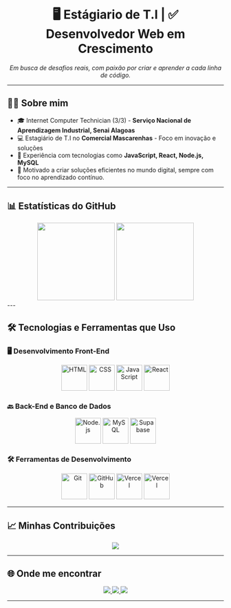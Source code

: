<div align="center">
  
  <h1>🖥️ Estágiario de T.I | ✅ Desenvolvedor Web em Crescimento</h1>

  <p align="center">
    <i>Em busca de desafios reais, com paixão por criar e aprender a cada linha de código.</i>
  </p>
</div>

---

## 🧑‍🎓 Sobre mim

- 🎓 Internet Computer Technician (3/3) - <strong>Serviço Nacional de Aprendizagem Industrial, Senai Alagoas</strong>
- 💻 Estagiário de T.I no <strong>Comercial Mascarenhas</strong> - Foco em inovação e soluções
- 🔧 Experiência com tecnologias como <strong>JavaScript, React, Node.js, MySQL</strong>
- 🌟 Motivado a criar soluções eficientes no mundo digital, sempre com foco no aprendizado contínuo.

---

## 📊 Estatísticas do GitHub


<div align="center">
  <img height="180em" src="https://github-readme-stats.vercel.app/api?username=caioarchive&show_icons=true&hide_title=true&theme=dracula&hide_border=true" />
  <img height="180em" src="https://github-readme-stats.vercel.app/api/top-langs/?username=caioarchive&layout=compact&theme=dracula&hide_border=true&hide=css,html"/>
</div>
---

## 🛠️ Tecnologias e Ferramentas que Uso

### 🖥️ **Desenvolvimento Front-End**
<p align="center">
  <img alt="HTML" src="https://skillicons.dev/icons?i=html" width="60" height="60"/>
  <img alt="CSS" src="https://skillicons.dev/icons?i=css" width="60" height="60"/>
  <img alt="JavaScript" src="https://skillicons.dev/icons?i=js" width="60" height="60"/>
  <img alt="React" src="https://skillicons.dev/icons?i=react" width="60" height="60"/>
</p>

### 🔙 **Back-End e Banco de Dados**
<p align="center">
  <img alt="Node.js" src="https://skillicons.dev/icons?i=nodejs" width="60" height="60"/>
  <img alt="MySQL" src="https://skillicons.dev/icons?i=mysql" width="60" height="60"/>
  <img alt="Supabase" src="https://skillicons.dev/icons?i=supabase" width="60" height="60"/>
</p>

### 🛠️ **Ferramentas de Desenvolvimento**
<p align="center">
  <img alt="Git" src="https://skillicons.dev/icons?i=git" width="60" height="60"/>
  <img alt="GitHub" src="https://skillicons.dev/icons?i=github" width="60" height="60"/>
  <img alt="Vercel" src="https://skillicons.dev/icons?i=vercel" width="60" height="60"/>
  <img alt="Vercel" src="https://skillicons.dev/icons?i=linux" width="60" height="60"/>

</p>

---

## 📈 Minhas Contribuições

<div align="center">
  <img src="https://github-readme-streak-stats.herokuapp.com/?user=caioarchive&theme=dracula&hide_border=true" />
</div>


---

## 🌐 Onde me encontrar

<p align="center">
  <a href="https://www.linkedin.com/in/seu-usuario" target="_blank">
    <img src="https://img.shields.io/badge/LinkedIn-0077B5?style=for-the-badge&logo=linkedin&logoColor=white"/>
  </a>
  <a href="https://github.com/caioarchive" target="_blank">
    <img src="https://img.shields.io/badge/GitHub-100000?style=for-the-badge&logo=github&logoColor=white"/>
  </a>
  <a href="https://www.instagram.com/caioarchive" target="_blank">
    <img src="https://img.shields.io/badge/Instagram-E4405F?style=for-the-badge&logo=instagram&logoColor=white"/>
  </a>
</p>

---
